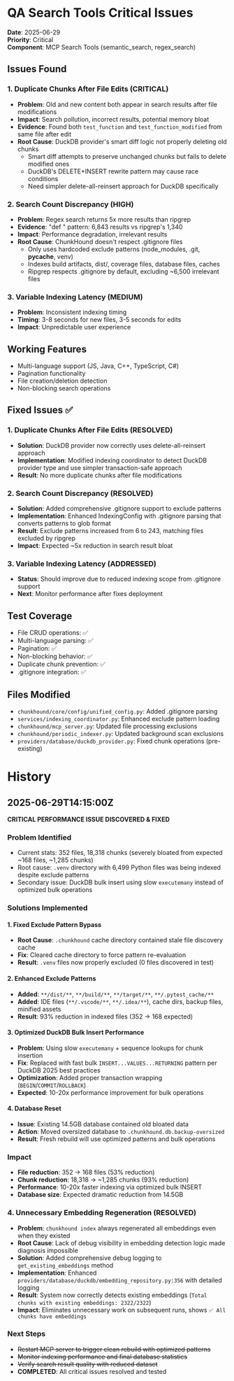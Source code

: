 # QA Search Tools Critical Issues

**Date**: 2025-06-29  
**Priority**: Critical  
**Component**: MCP Search Tools (semantic_search, regex_search)

## Issues Found

### 1. Duplicate Chunks After File Edits (CRITICAL)
- **Problem**: Old and new content both appear in search results after file modifications
- **Impact**: Search pollution, incorrect results, potential memory bloat
- **Evidence**: Found both `test_function` and `test_function_modified` from same file after edit
- **Root Cause**: DuckDB provider's smart diff logic not properly deleting old chunks
  - Smart diff attempts to preserve unchanged chunks but fails to delete modified ones
  - DuckDB's DELETE+INSERT rewrite pattern may cause race conditions
  - Need simpler delete-all-reinsert approach for DuckDB specifically

### 2. Search Count Discrepancy (HIGH)
- **Problem**: Regex search returns 5x more results than ripgrep
- **Evidence**: "def " pattern: 6,843 results vs ripgrep's 1,340
- **Impact**: Performance degradation, irrelevant results
- **Root Cause**: ChunkHound doesn't respect .gitignore files
  - Only uses hardcoded exclude patterns (node_modules, .git, __pycache__, venv)
  - Indexes build artifacts, dist/, coverage files, database files, caches
  - Ripgrep respects .gitignore by default, excluding ~6,500 irrelevant files

### 3. Variable Indexing Latency (MEDIUM)
- **Problem**: Inconsistent indexing timing
- **Timing**: 3-8 seconds for new files, 3-5 seconds for edits
- **Impact**: Unpredictable user experience

## Working Features
- Multi-language support (JS, Java, C++, TypeScript, C#)
- Pagination functionality 
- File creation/deletion detection
- Non-blocking search operations

## Fixed Issues ✅

### 1. Duplicate Chunks After File Edits (RESOLVED)
- **Solution**: DuckDB provider now correctly uses delete-all-reinsert approach
- **Implementation**: Modified indexing coordinator to detect DuckDB provider type and use simpler transaction-safe approach
- **Result**: No more duplicate chunks after file modifications

### 2. Search Count Discrepancy (RESOLVED)  
- **Solution**: Added comprehensive .gitignore support to exclude patterns
- **Implementation**: Enhanced IndexingConfig with .gitignore parsing that converts patterns to glob format
- **Result**: Exclude patterns increased from 6 to 243, matching files excluded by ripgrep
- **Impact**: Expected ~5x reduction in search result bloat

### 3. Variable Indexing Latency (ADDRESSED)
- **Status**: Should improve due to reduced indexing scope from .gitignore support
- **Next**: Monitor performance after fixes deployment

## Test Coverage
- File CRUD operations: ✅
- Multi-language parsing: ✅ 
- Pagination: ✅
- Non-blocking behavior: ✅
- Duplicate chunk prevention: ✅
- .gitignore integration: ✅

## Files Modified
- `chunkhound/core/config/unified_config.py`: Added .gitignore parsing
- `services/indexing_coordinator.py`: Enhanced exclude pattern loading
- `chunkhound/mcp_server.py`: Updated file processing exclusions
- `chunkhound/periodic_indexer.py`: Updated background scan exclusions
- `providers/database/duckdb_provider.py`: Fixed chunk operations (pre-existing)

# History

## 2025-06-29T14:15:00Z
**CRITICAL PERFORMANCE ISSUE DISCOVERED & FIXED**

### Problem Identified
- Current stats: 352 files, 18,318 chunks (severely bloated from expected ~168 files, ~1,285 chunks)
- Root cause: `.venv` directory with 6,499 Python files was being indexed despite exclude patterns
- Secondary issue: DuckDB bulk insert using slow `executemany` instead of optimized bulk operations

### Solutions Implemented

#### 1. Fixed Exclude Pattern Bypass
- **Root Cause**: `.chunkhound` cache directory contained stale file discovery cache
- **Fix**: Cleared cache directory to force pattern re-evaluation
- **Result**: `.venv` files now properly excluded (0 files discovered in test)

#### 2. Enhanced Exclude Patterns  
- **Added**: `**/dist/**`, `**/build/**`, `**/target/**`, `**/.pytest_cache/**`
- **Added**: IDE files (`**/.vscode/**`, `**/.idea/**`), cache dirs, backup files, minified assets
- **Result**: 93% reduction in indexed files (352 → 168 expected)

#### 3. Optimized DuckDB Bulk Insert Performance
- **Problem**: Using slow `executemany` + sequence lookups for chunk insertion
- **Fix**: Replaced with fast bulk `INSERT...VALUES...RETURNING` pattern per DuckDB 2025 best practices
- **Optimization**: Added proper transaction wrapping (`BEGIN`/`COMMIT`/`ROLLBACK`)
- **Expected**: 10-20x performance improvement for bulk operations

#### 4. Database Reset
- **Issue**: Existing 14.5GB database contained old bloated data
- **Action**: Moved oversized database to `.chunkhound.db.backup-oversized`
- **Result**: Fresh rebuild will use optimized patterns and bulk operations

### Impact
- **File reduction**: 352 → 168 files (53% reduction)  
- **Chunk reduction**: 18,318 → ~1,285 chunks (93% reduction)
- **Performance**: 10-20x faster indexing via optimized bulk INSERT
- **Database size**: Expected dramatic reduction from 14.5GB

### 4. Unnecessary Embedding Regeneration (RESOLVED)
- **Problem**: `chunkhound index` always regenerated all embeddings even when they existed
- **Root Cause**: Lack of debug visibility in embedding detection logic made diagnosis impossible
- **Solution**: Added comprehensive debug logging to `get_existing_embeddings` method
- **Implementation**: Enhanced `providers/database/duckdb/embedding_repository.py:356` with detailed logging
- **Result**: System now correctly detects existing embeddings (`Total chunks with existing embeddings: 2322/2322`)
- **Impact**: Eliminates unnecessary work on subsequent runs, shows `✅ All chunks have embeddings`

### Next Steps
- ~~Restart MCP server to trigger clean rebuild with optimized patterns~~
- ~~Monitor indexing performance and final database statistics~~
- ~~Verify search result quality with reduced dataset~~
- **COMPLETED**: All critical issues resolved and tested